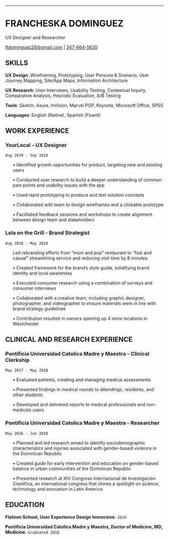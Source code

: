 ---
# FRANCHESKA DOMINGUEZ
UX Designer and Researcher

<div id="webaddress">
<a href="ftdominguez26@gmail.com">ftdominguez26@gmail.com</a>
| <a href="tel:347-664-5630">347-664-5630</a>
</div>


## SKILLS


<p><b>UX Design</b>: Wireframing, Prototyping, User Persona & Scenario, User Journey Mapping, Site/App Maps, Information Architecture</p>
<p><b>UX Research</b>: User Interviews, Usability Testing, Contextual Inquiry, Comparative Analysis, Heuristic Evaluation, A/B Testing</p>
<p><b>Tools</b>: Sketch, Axure, InVision, Marvel POP, Keynote, Microsoft Office, SPSS</p>
<p><b>Languages</b>: English (Native), Spanish (Fluent)</p>



## WORK EXPERIENCE


### YourLocal - UX Designer
`Aug 2019 - Sep 2019`
<ul> •  Identified growth opportunities for product, targeting new and existing users </ul>
<ul> •  Conducted user research to build a deeper understanding of common pain points and usability issues with the app</ul>
<ul> •  Used rapid prototyping to produce and test solution concepts </ul>
<ul> •  Collaborated with team to design wireframes and a clickable prototype </ul>
<ul> •  Facilitated feedback sessions and workshops to create alignment between design team and stakeholders </ul>


### Lola on the Grill - Brand Strategist
`Aug 2018 - May 2019`
<ul> Led rebranding efforts from “mom and pop” restaurant to “fast and casual” streamlining service and reducing visit time by 8 minutes </ul>
<ul> •  Created framework for the brand’s style guide, solidifying brand identity and local awareness	 </ul>
<ul> •  Executed consumer research using a combination of surveys and consumer interviews </ul>
<ul> •  Collaborated with a creative team, including graphic designer, photographer, and videographer to ensure materials were in line with brand strategy guidelines </ul>
<ul> •  Contribution resulted in owners opening up 4 more locations in Westchester </ul>



## CLINICAL AND RESEARCH EXPERIENCE


### Pontificia Universidad Catolica Madre y Maestra - Clinical Clerkship				   
`May 2017 - May 2018`                  
<ul>•  Evaluated patients, creating and managing medical assessments</ul> 
<ul>•  Presented findings in medical rounds to attendings, residents, and other students</ul>
<ul>•  Developed and delivered reports to medical professionals and non-medicals users</ul>


### Pontificia Universidad Catolica Madre y Maestra - Researcher				   	    
`May 2016 - Jun 2018`
<ul> •  Planned and led research aimed to identify sociodemographic characteristics and injuries associated with gender-based violence in the Dominican Republic</ul>
<ul>•  Created guide for early intervention and education on gender-based balance in urban communities of the Dominican Republic</ul>
<ul>•  Presented research at XIV Congreso Internacional de Investigación Científica, an international congress that shines a spotlight on science, technology and innovation in Latin America</ul>


## EDUCATION

__Flatiron School, User Experience Design Immersive.__
`2019`

__Pontificia Universidad Catolica Madre y Maestra, Doctor of Medicine, MD, Medicine.__
`Graduated 2018`

<!-- ### Footer

Last updated: Oct 2019 -->


